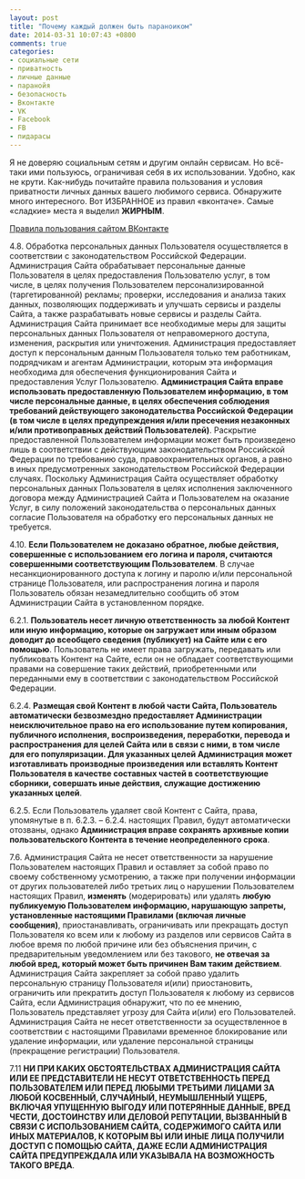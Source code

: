 ```yaml
---
layout: post
title: "Почему каждый должен быть параноиком"
date: 2014-03-31 10:07:43 +0800
comments: true
categories:
- социальные сети
- приватность
- личные данные
- паранойя
- безопасность
- Вконтакте
- VK
- Facebook
- FB
- пидарасы
---
```

Я не доверяю социальным сетям и другим онлайн сервисам. Но всё-таки ими пользуюсь, ограничивая себя в их использовании. Удобно, как не крути. Как-нибудь почитайте правила пользования и условия приватности личных данных вашего любимого сервиса. Обнаружите много интересного. 
Вот ИЗБРАННОЕ из правил «вконтаче». Самые «сладкие» места я выделил <b>ЖИРНЫМ</b>.

<a href="https://vk.com/terms">Правила пользования сайтом ВКонтакте</a>

4.8. Обработка персональных данных Пользователя осуществляется в соответствии с законодательством Российской Федерации. Администрация Сайта обрабатывает персональные данные Пользователя в целях предоставления Пользователю услуг, в том числе, в целях получения Пользователем персонализированной (таргетированной) рекламы; проверки, исследования и анализа таких данных, позволяющих поддерживать и улучшать сервисы и разделы Сайта, а также разрабатывать новые сервисы и разделы Сайта. Администрация Сайта принимает все необходимые меры для защиты персональных данных Пользователя от неправомерного доступа, изменения, раскрытия или уничтожения. Администрация предоставляет доступ к персональным данным Пользователя только тем работникам, подрядчикам и агентам Администрации, которым эта информация необходима для обеспечения функционирования Сайта и предоставления Услуг Пользователю. <b>Администрация Сайта вправе использовать предоставленную Пользователем информацию, в том числе персональные данные, в целях обеспечения соблюдения требований действующего законодательства Российской Федерации (в том числе в целях предупреждения и/или пресечения незаконных и/или противоправных действий Пользователей)</b>. Раскрытие предоставленной Пользователем информации может быть произведено лишь в соответствии с действующим законодательством Российской Федерации по требованию суда, правоохранительных органов, а равно в иных предусмотренных законодательством Российской Федерации случаях. Поскольку Администрация Сайта осуществляет обработку персональных данных Пользователя в целях исполнения заключенного договора между Администрацией Сайта и Пользователем на оказание Услуг, в силу положений законодательства о персональных данных согласие Пользователя на обработку его персональных данных не требуется. 

4.10. <b>Если Пользователем не доказано обратное, любые действия, совершенные с использованием его логина и пароля, считаются совершенными соответствующим Пользователем</b>. В случае несанкционированного доступа к логину и паролю и/или персональной странице Пользователя, или распространения логина и пароля Пользователь обязан незамедлительно сообщить об этом Администрации Сайта в установленном порядке.

6.2.1. <b>Пользователь несет личную ответственность за любой Контент или иную информацию, которые он загружает или иным образом доводит до всеобщего сведения (публикует) на Сайте или с его помощью</b>. Пользователь не имеет права загружать, передавать или публиковать Контент на Сайте, если он не обладает соответствующими правами на совершение таких действий, приобретенными или переданными ему в соответствии с законодательством Российской Федерации. 

6.2.4. <b>Размещая свой Контент в любой части Сайта, Пользователь автоматически безвозмездно предоставляет Администрации неисключительное право на его использование путем копирования, публичного исполнения, воспроизведения, переработки, перевода и распространения для целей Сайта или в связи с ними, в том числе для его популяризации. Для указанных целей Администрация может изготавливать производные произведения или вставлять Контент Пользователя в качестве составных частей в соответствующие сборники, совершать иные действия, служащие достижению указанных целей</b>.

6.2.5. Если Пользователь удаляет свой Контент с Сайта, права, упомянутые в п. 6.2.3. – 6.2.4. настоящих Правил, будут автоматически отозваны, однако <b>Администрация вправе сохранять архивные копии пользовательского Контента в течение неопределенного срока</b>.

7.6. Администрация Сайта не несет ответственности за нарушение Пользователем настоящих Правил и оставляет за собой право по своему собственному усмотрению, а также при получении информации от других пользователей либо третьих лиц о нарушении Пользователем настоящих Правил, <b>изменять</b> (модерировать) или удалять <b>любую публикуемую Пользователем информацию, нарушающую запреты, установленные настоящими Правилами (включая личные сообщения)</b>, приостанавливать, ограничивать или прекращать доступ Пользователя ко всем или к любому из разделов или сервисов Сайта в любое время по любой причине или без объяснения причин, с предварительным уведомлением или без такового, <b>не отвечая за любой вред, который может быть причинен Вам таким действием</b>. Администрация Сайта закрепляет за собой право удалить персональную страницу Пользователя и(или) приостановить, ограничить или прекратить доступ Пользователя к любому из сервисов Сайта, если Администрация обнаружит, что по ее мнению, Пользователь представляет угрозу для Сайта и(или) его Пользователей. Администрация Сайта не несет ответственности за осуществленное в соответствии с настоящими Правилами временное блокирование или удаление информации, или удаление персональной страницы (прекращение регистрации) Пользователя. 

7.11 <b>НИ ПРИ КАКИХ ОБСТОЯТЕЛЬСТВАХ АДМИНИСТРАЦИЯ САЙТА ИЛИ ЕЕ ПРЕДСТАВИТЕЛИ НЕ НЕСУТ ОТВЕТСТВЕННОСТЬ ПЕРЕД ПОЛЬЗОВАТЕЛЕМ ИЛИ ПЕРЕД ЛЮБЫМИ ТРЕТЬИМИ ЛИЦАМИ ЗА ЛЮБОЙ КОСВЕННЫЙ, СЛУЧАЙНЫЙ, НЕУМЫШЛЕННЫЙ УЩЕРБ, ВКЛЮЧАЯ УПУЩЕННУЮ ВЫГОДУ ИЛИ ПОТЕРЯННЫЕ ДАННЫЕ, ВРЕД ЧЕСТИ, ДОСТОИНСТВУ ИЛИ ДЕЛОВОЙ РЕПУТАЦИИ, ВЫЗВАННЫЙ В СВЯЗИ С ИСПОЛЬЗОВАНИЕМ САЙТА, СОДЕРЖИМОГО САЙТА ИЛИ ИНЫХ МАТЕРИАЛОВ, К КОТОРЫМ ВЫ ИЛИ ИНЫЕ ЛИЦА ПОЛУЧИЛИ ДОСТУП С ПОМОЩЬЮ САЙТА, ДАЖЕ ЕСЛИ АДМИНИСТРАЦИЯ САЙТА ПРЕДУПРЕЖДАЛА ИЛИ УКАЗЫВАЛА НА ВОЗМОЖНОСТЬ ТАКОГО ВРЕДА</b>.